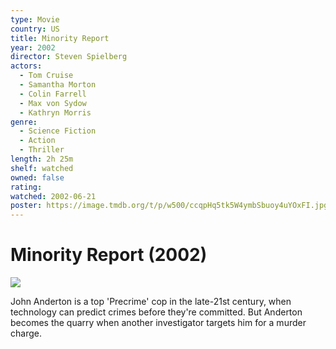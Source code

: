 ```yaml
---
type: Movie
country: US
title: Minority Report
year: 2002
director: Steven Spielberg
actors:
  - Tom Cruise
  - Samantha Morton
  - Colin Farrell
  - Max von Sydow
  - Kathryn Morris
genre:
  - Science Fiction
  - Action
  - Thriller
length: 2h 25m
shelf: watched
owned: false
rating:
watched: 2002-06-21
poster: https://image.tmdb.org/t/p/w500/ccqpHq5tk5W4ymbSbuoy4uYOxFI.jpg
---
```


# Minority Report (2002)

![](https://image.tmdb.org/t/p/w500/ccqpHq5tk5W4ymbSbuoy4uYOxFI.jpg)

John Anderton is a top 'Precrime' cop in the late-21st century, when technology can predict crimes before they're committed. But Anderton becomes the quarry when another investigator targets him for a murder charge.